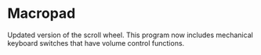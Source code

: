 # Macropad
Updated version of the scroll wheel. This program now includes mechanical keyboard switches that have volume control functions.
